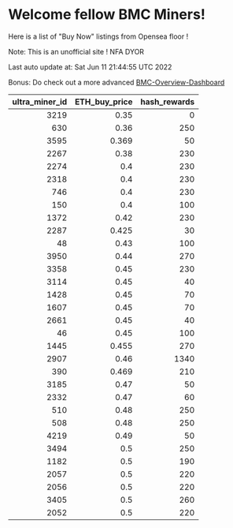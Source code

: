 # Welcome fellow BMC Miners!
Here is a list of "Buy Now" listings from Opensea floor !

Note: This is an unofficial site ! NFA DYOR

Last auto update at: Sat Jun 11 21:44:55 UTC 2022

Bonus: Do check out a more advanced [BMC-Overview-Dashboard](https://dune.com/defifunk/BMC-Overview-Dashboard)


|   ultra_miner_id |   ETH_buy_price |   hash_rewards |
|-----------------:|----------------:|---------------:|
|             3219 |           0.35  |              0 |
|              630 |           0.36  |            250 |
|             3595 |           0.369 |             50 |
|             2267 |           0.38  |            230 |
|             2274 |           0.4   |            230 |
|             2318 |           0.4   |            230 |
|              746 |           0.4   |            230 |
|              150 |           0.4   |            100 |
|             1372 |           0.42  |            230 |
|             2287 |           0.425 |             30 |
|               48 |           0.43  |            100 |
|             3950 |           0.44  |            270 |
|             3358 |           0.45  |            230 |
|             3114 |           0.45  |             40 |
|             1428 |           0.45  |             70 |
|             1607 |           0.45  |             70 |
|             2661 |           0.45  |             40 |
|               46 |           0.45  |            100 |
|             1445 |           0.455 |            270 |
|             2907 |           0.46  |           1340 |
|              390 |           0.469 |            210 |
|             3185 |           0.47  |             50 |
|             2332 |           0.47  |             60 |
|              510 |           0.48  |            250 |
|              508 |           0.48  |            250 |
|             4219 |           0.49  |             50 |
|             3494 |           0.5   |            250 |
|             1182 |           0.5   |            190 |
|             2057 |           0.5   |            220 |
|             2056 |           0.5   |            220 |
|             3405 |           0.5   |            260 |
|             2052 |           0.5   |            220 |